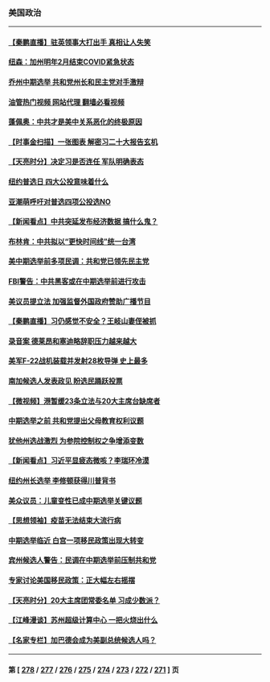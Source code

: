 ### 美国政治
---
#### [【秦鹏直播】驻英领事大打出手 真相让人失笑](../../pages/ncid1078159/n13848061.md?10190845) 
#### [纽森：加州明年2月结束COVID紧急状态](../../pages/ncid1078159/n13848203.md?10190845) 
#### [乔州中期选举 共和党州长和民主党对手激辩](../../pages/ncid1078159/n13848069.md?10190845) 
#### [油管热门视频 网站代理 翻墙必看视频](http://132.145.103.77:81/youtube.html?10190845)
#### [蓬佩奥：中共才是美中关系恶化的终极原因](../../pages/ncid1078159/n13848187.md?10190845) 
#### [【时事金扫描】一张图表 解密习二十大报告玄机](../../pages/ncid1078159/n13848058.md?10190845) 
#### [【天亮时分】决定习是否连任 军队明确表态](../../pages/ncid1078159/n13848045.md?10190845) 
#### [纽约普选日 四大公投意味着什么](../../pages/ncid1078159/n13847783.md?10190845) 
#### [亚潮萌呼吁对普选四项公投选NO](../../pages/ncid1078159/n13847761.md?10190845) 
#### [【新闻看点】中共突延发布经济数据 搞什么鬼？](../../pages/ncid1078159/n13847516.md?10190845) 
#### [布林肯：中共拟以“更快时间线”统一台湾](../../pages/ncid1078159/n13847595.md?10190845) 
#### [美中期选举前多项民调：共和党已领先民主党](../../pages/ncid1078159/n13847515.md?10190845) 
#### [FBI警告：中共黑客或在中期选举前进行攻击](../../pages/ncid1078159/n13847544.md?10190845) 
#### [美议员提立法 加强监督外国政府赞助广播节目](../../pages/ncid1078159/n13847509.md?10190845) 
#### [【秦鹏直播】习仍感觉不安全？王岐山妻侄被抓](../../pages/ncid1078159/n13847398.md?10190845) 
#### [录音案 德莱昂和塞迪略辞职压力越来越大](../../pages/ncid1078159/n13847541.md?10190845) 
#### [美军F-22战机装载并发射28枚导弹 史上最多](../../pages/ncid1078159/n13847406.md?10190845) 
#### [南加候选人发表政见 盼选民踊跃投票](../../pages/ncid1078159/n13847506.md?10190845) 
#### [【微视频】港暂缓23条立法与20大主席台缺席者](../../pages/ncid1078159/n13847193.md?10190845) 
#### [中期选举之前 共和党提出父母教育权利议题](../../pages/ncid1078159/n13847365.md?10190845) 
#### [犹他州选战激烈 为参院控制权之争增添变数](../../pages/ncid1078159/n13847361.md?10190845) 
#### [【新闻看点】习近平显疲态微咳？李瑞环冷漠](../../pages/ncid1078159/n13846787.md?10190845) 
#### [纽约州长选举 李修顿获得川普背书](../../pages/ncid1078159/n13846869.md?10190845) 
#### [美众议员：儿童变性已成中期选举关键议题](../../pages/ncid1078159/n13846779.md?10190845) 
#### [【思想领袖】疫苗无法结束大流行病](../../pages/ncid1078159/n13828447.md?10190845) 
#### [中期选举临近 白宫一项移民政策出现大转变](../../pages/ncid1078159/n13846731.md?10190845) 
#### [宾州候选人警告：民调在中期选举前压制共和党](../../pages/ncid1078159/n13846711.md?10190845) 
#### [专家讨论美国移民政策：正大幅左右摇摆](../../pages/ncid1078159/n13846696.md?10190845) 
#### [【天亮时分】20大主席团常委名单 习成少数派？](../../pages/ncid1078159/n13846673.md?10190845) 
#### [【江峰漫谈】苏州超级计算中心 一把火烧出什么](../../pages/ncid1078159/n13846670.md?10190845) 
#### [【名家专栏】加巴德会成为美副总统候选人吗？](../../pages/ncid1078159/n13846619.md?10190845) 

---
#### 第 [ [278](./278.md?10190845) / [277](./277.md?10190845) / [276](./276.md?10190845) / [275](./275.md?10190845) / [274](./274.md?10190845) / [273](./273.md?10190845) / [272](./272.md?10190845) / [271](./271.md?10190845) ] 页
